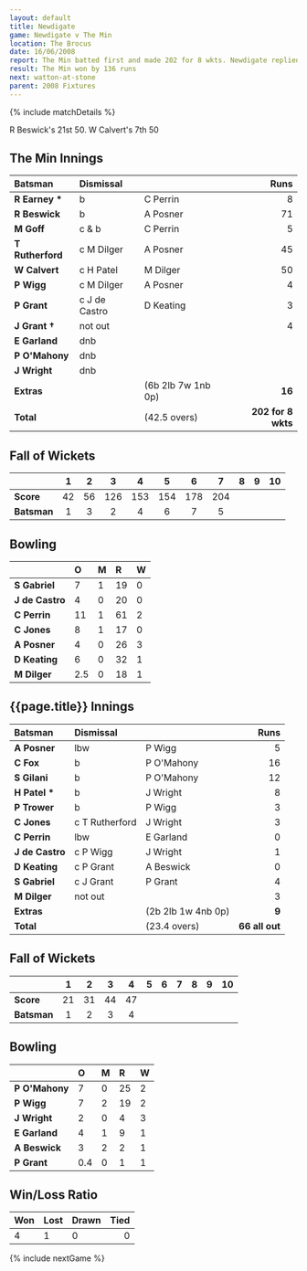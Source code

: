 ```yaml
---
layout: default
title: Newdigate
game: Newdigate v The Min
location: The Brocus
date: 16/06/2008
report: The Min batted first and made 202 for 8 wkts. Newdigate replied with 66 all out
result: The Min won by 136 runs
next: watton-at-stone
parent: 2008 Fixtures
---
```


{% include matchDetails %}

R Beswick's 21st 50. W Calvert's 7th 50

## The Min Innings

| Batsman | Dismissal |  | Runs |
|:---|:---|---|---:|
| **R Earney &#42;** | b | C Perrin | 8 |
| **R Beswick** | b | A Posner | 71 |
| **M Goff** | c & b | C Perrin | 5 |
| **T Rutherford** | c M Dilger | A Posner | 45 |
| **W Calvert** | c H Patel | M Dilger | 50 |
| **P Wigg** | c M Dilger | A Posner | 4 |
| **P Grant** | c J de Castro | D Keating | 3 |
| **J Grant &#8224;** | not out |  | 4 |
| **E Garland** | dnb |  |  |
| **P O'Mahony** | dnb |  |  |
| **J Wright** | dnb |  |  |
| **Extras** | | (6b 2lb 7w 1nb 0p) | **16** |
| **Total** | | (42.5 overs) | **202 for 8 wkts** |

## Fall of Wickets

| | 1 | 2 | 3 | 4 | 5 | 6 | 7 | 8 | 9 | 10 |
|---|:---:|:---:|:---:|:---:|:---:|:---:|:---:|:---:|:---:|:---:|
| **Score** | 42 | 56 | 126 | 153 | 154 | 178 | 204 |  |  |  |
| **Batsman** | 1 | 3 | 2 | 4 | 6 | 7 | 5 |  |  |  |

## Bowling

| | O | M | R | W |
|---|:---|:---|:---|:---|
| **S Gabriel** | 7 | 1 | 19 | 0 |
| **J de Castro** | 4 | 0 | 20 | 0 |
| **C Perrin** | 11 | 1 | 61 | 2 |
| **C Jones** | 8 | 1 | 17 | 0 |
| **A Posner** | 4 | 0 | 26 | 3 |
| **D Keating** | 6 | 0 | 32 | 1 |
| **M Dilger** | 2.5 | 0 | 18 | 1 |

## {{page.title}} Innings

| Batsman | Dismissal |  | Runs |
|:---|:---|---|---:|
| **A Posner** | lbw | P Wigg | 5 |
| **C Fox** | b | P O'Mahony | 16 |
| **S Gilani** | b | P O'Mahony | 12 |
| **H Patel &#42;** | b | J Wright | 8 |
| **P Trower** | b | P Wigg | 3 |
| **C Jones** | c T Rutherford | J Wright  | 3 |
| **C Perrin** | lbw | E Garland | 0 |
| **J de Castro** | c P Wigg | J Wright | 1 |
| **D Keating** | c P Grant | A Beswick | 0 |
| **S Gabriel** | c J Grant | P Grant | 4 |
| **M Dilger** | not out |  | 3 |
| **Extras** | | (2b 2lb 1w 4nb 0p) | **9** |
| **Total** | | (23.4 overs) | **66 all out** |

## Fall of Wickets

| | 1 | 2 | 3 | 4 | 5 | 6 | 7 | 8 | 9 | 10 |
|---|:---:|:---:|:---:|:---:|:---:|:---:|:---:|:---:|:---:|:---:|
| **Score** | 21 | 31 | 44 | 47 |  |  |  |  |  |  |
| **Batsman** | 1 | 2 | 3 | 4 |  |  |  |  |  |  |

## Bowling

| | O | M | R | W |
|---|:---|:---|:---|:---|
| **P O'Mahony** | 7 | 0 | 25 | 2 |
| **P Wigg** | 7 | 2 | 19 | 2 |
| **J Wright** | 2 | 0 | 4 | 3 |
| **E Garland** | 4 | 1 | 9 | 1 |
| **A Beswick** | 3 | 2 | 2 | 1 |
| **P Grant** | 0.4 | 0 | 1 | 1 |

## Win/Loss Ratio

| Won | Lost | Drawn | Tied |
|:---|:---|:---|---:|
| 4 | 1 | 0 | 0 |

{% include nextGame %}